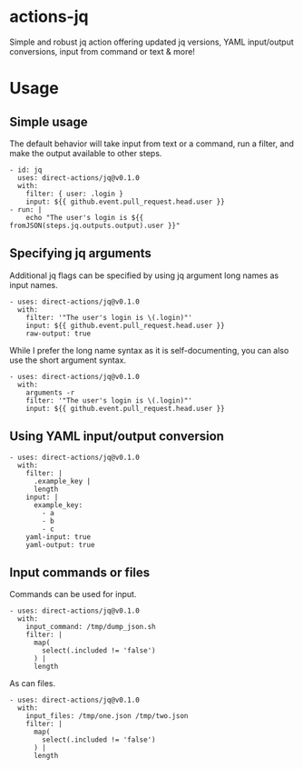 # actions-jq
Simple and robust jq action offering updated jq versions, YAML input/output conversions, input from command or text & more!

# Usage
## Simple usage
The default behavior will take input from text or a command, run a filter, and
make the output available to other steps.
```
- id: jq
  uses: direct-actions/jq@v0.1.0
  with:
    filter: { user: .login }
    input: ${{ github.event.pull_request.head.user }}
- run: |
    echo "The user's login is ${{ fromJSON(steps.jq.outputs.output).user }}"
```
## Specifying jq arguments
Additional jq flags can be specified by using jq argument long names as input
names.
```
- uses: direct-actions/jq@v0.1.0
  with:
    filter: '"The user's login is \(.login)"'
    input: ${{ github.event.pull_request.head.user }}
    raw-output: true
```
While I prefer the long name syntax as it is self-documenting, you can also
use the short argument syntax.
```
- uses: direct-actions/jq@v0.1.0
  with:
    arguments -r
    filter: '"The user's login is \(.login)"'
    input: ${{ github.event.pull_request.head.user }}
```
## Using YAML input/output conversion
```
- uses: direct-actions/jq@v0.1.0
  with:
    filter: |
      .example_key |
      length
    input: |
      example_key:
        - a
        - b
        - c
    yaml-input: true
    yaml-output: true
```
## Input commands or files
Commands can be used for input.
```
- uses: direct-actions/jq@v0.1.0
  with:
    input_command: /tmp/dump_json.sh
    filter: |
      map(
        select(.included != 'false')
      ) |
      length
```
As can files.
```
- uses: direct-actions/jq@v0.1.0
  with:
    input_files: /tmp/one.json /tmp/two.json
    filter: |
      map(
        select(.included != 'false')
      ) |
      length
```
